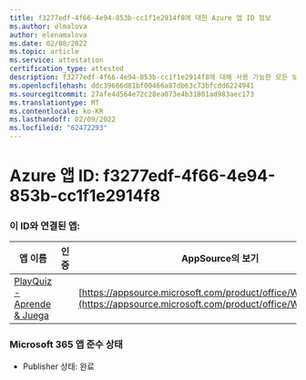 ```yaml
---
title: f3277edf-4f66-4e94-853b-cc1f1e2914f8에 대한 Azure 앱 ID 정보
ms.author: elmalova
author: elenamalova
ms.date: 02/08/2022
ms.topic: article
ms.service: attestation
certification_type: attested
description: f3277edf-4f66-4e94-853b-cc1f1e2914f8에 대해 사용 가능한 모든 보안 및 규정 준수 정보입니다.
ms.openlocfilehash: ddc39666d81bf00466a87db63c73bfcdd6224941
ms.sourcegitcommit: 27afe4d564e72c28ea073e4b31801ad983aec173
ms.translationtype: MT
ms.contentlocale: ko-KR
ms.lasthandoff: 02/09/2022
ms.locfileid: "62472293"
---
```

# <a name="azure-app-id-f3277edf-4f66-4e94-853b-cc1f1e2914f8"></a>Azure 앱 ID: f3277edf-4f66-4e94-853b-cc1f1e2914f8


### <a name="apps-associated-with-this-id"></a>이 ID와 연결된 앱:
| **앱 이름** | **인증** | **AppSource의 보기** |
|--------------|---------------|-----------------------|
| [PlayQuiz - Aprende &amp; Juega](https://docs.microsoft.com/microsoft-365-app-certification/forward/WA200002820) |  | [https://appsource.microsoft.com/product/office/WA200002820](https://appsource.microsoft.com/product/office/WA200002820) |

### <a name="microsoft-365-app-compliance-status"></a>Microsoft 365 앱 준수 상태
- Publisher 상태: 완료
